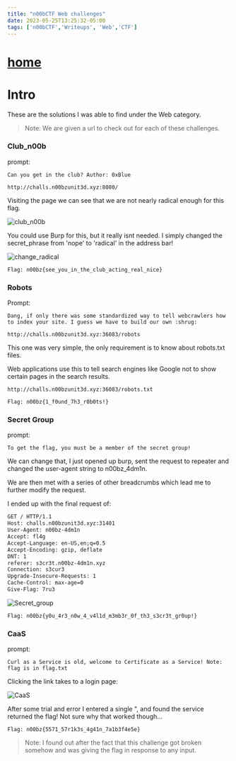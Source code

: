 ```yaml
---
title: "n00bCTF Web challenges"
date: 2023-05-25T13:25:32-05:00
tags: ['n00bCTF','Writeups', 'Web','CTF']
---
```

 
# [home](https://jjolley91.github.io/blog)

 # Intro

 These are the solutions I was able to find under the Web category. 
> Note: We are given a url to check out for each of these challenges.


 ### Club_n00b

 prompt: 
 ```
Can you get in the club? Author: 0xBlue
```
```url
http://challs.n00bzunit3d.xyz:8080/ 
```
Visiting the page we can see that we are not nearly radical enough for this flag. 

![club_n00b](https://github.com/jjolley91/blog/blob/main/static/n00bCTF/club_n00b.png?raw=true)

You could use Burp for this, but it really isnt needed. 
I simply changed the secret_phrase from 'nope' to 'radical' in the address bar!

![change_radical](https://github.com/jjolley91/blog/blob/main/static/n00bCTF/change_radical.png?raw=true)

```
Flag: n00bz{see_you_in_the_club_acting_real_nice}
```

### Robots

Prompt:
```
Dang, if only there was some standardized way to tell webcrawlers how to index your site. I guess we have to build our own :shrug: 
```
```URL
http://challs.n00bzunit3d.xyz:36083/robots
```

This one was very simple, the only requirement is to know about robots.txt files.

Web applications use this to tell search engines like Google not to show certain pages in the search results.

```
http://challs.n00bzunit3d.xyz:36083/robots.txt
```

```
Flag: n00bz{1_f0und_7h3_r0b0ts!}
```

### Secret Group

prompt:
```
To get the flag, you must be a member of the secret group! 
```

We can change that, I just opened up burp, sent the request to repeater and changed the user-agent string to n00bz_4dm1n.

We are then met with a series of other breadcrumbs which lead me to further modify the request.

I ended up with the final request of:

```HTML
GET / HTTP/1.1
Host: challs.n00bzunit3d.xyz:31401
User-Agent: n00bz-4dm1n
Accept: fl4g
Accept-Language: en-US,en;q=0.5
Accept-Encoding: gzip, deflate
DNT: 1
referer: s3cr3t.n00bz-4dm1n.xyz
Connection: s3cur3
Upgrade-Insecure-Requests: 1
Cache-Control: max-age=0
Give-Flag: 7ru3
```
![Secret_group](https://github.com/jjolley91/blog/blob/main/static/n00bCTF/Secret_group.png?raw=true)

```
Flag: n00bz{y0u_4r3_n0w_4_v4l1d_m3mb3r_0f_th3_s3cr3t_gr0up!}
```



### CaaS

prompt:

```
Curl as a Service is old, welcome to Certificate as a Service! Note: flag is in flag.txt
```

Clicking the link takes to a login page:

![CaaS](https://github.com/jjolley91/blog/blob/main/static/n00bCTF/CaaS.png?raw=true)

After some trial and error I entered a single ", and found the service returned the flag! Not sure why that worked though...

```
Flag: n00bz{5571_57r1k3s_4g41n_7a1b3f4e5e}
```

>Note: I found out after the fact that this challenge got broken somehow and was giving the flag in response to any input.